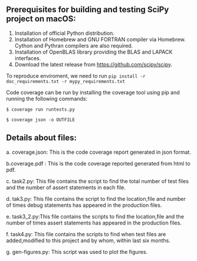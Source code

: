 ## Prerequisites for building and testing SciPy project on macOS:
1.	Installation of official Python distribution.
2.	Installation of Homebrew and GNU FORTRAN compiler via Homebrew. Cython and Pythran compilers are also required.
3.	Installation of OpenBLAS library providing the BLAS and LAPACK interfaces.
4.	Download the latest release from https://github.com/scipy/scipy.

To reproduce enviroment, we need to run `pip install -r doc_requirements.txt -r mypy_requirements.txt`

Code coverage can be run by installing the coverage tool using pip and running the following commands: 

`$ coverage run runtests.py`

`$ coverage json -o OUTFILE`

## Details about files:

a. coverage.json: This is the code coverage report generated in json format.

b.coverage.pdf : This is the code coverage reported generated from html to pdf.

c. task2.py: This file contains the script to find the total number of test files and the number of assert statements in each file.

d. tak3.py: This file contains the script to find the location,file and number of times debug  statements has appeared in the production files.

e. task3_2.py:This file contains the scripts to find the location,file and the number of times assert statements has appeared in the production files.

f. task4.py: This file contains the scripts to find when test files are added,modified to this project and by whom, within last six months.

g. gen-figures.py: This script was used to plot the figures.
